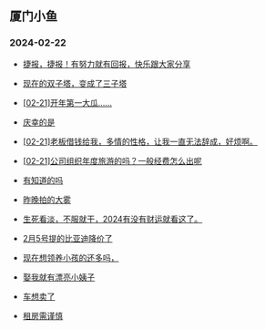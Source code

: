 ## 厦门小鱼 
### 2024-02-22

+ [捷报，捷报！有努力就有回报，快乐跟大家分享](http://bbs.xmfish.com/read-htm-tid-18148914.html)

+ [现在的双子塔，变成了三子塔](http://bbs.xmfish.com/read-htm-tid-18148966.html)

+ [[02-21]开年第一大瓜……](http://bbs.xmfish.com/read-htm-tid-18149042.html)

+ [庆幸的是](http://bbs.xmfish.com/read-htm-tid-18148901.html)

+ [[02-21]老板借钱给我，多情的性格，让我一直无法辞成，好烦啊。](http://bbs.xmfish.com/read-htm-tid-18149037.html)

+ [[02-21]公司组织年度旅游的吗？一般经费怎么出呢](http://bbs.xmfish.com/read-htm-tid-18149015.html)

+ [有知道的吗](http://bbs.xmfish.com/read-htm-tid-18148861.html)

+ [昨晚拍的大雾](http://bbs.xmfish.com/read-htm-tid-18148910.html)

+ [生死看淡，不服就干，2024有没有财运就看这了。](http://bbs.xmfish.com/read-htm-tid-18149069.html)

+ [2月5号提的比亚迪降价了](http://bbs.xmfish.com/read-htm-tid-18149065.html)

+ [现在想领养小孩的还多吗，](http://bbs.xmfish.com/read-htm-tid-18148983.html)

+ [娶我就有漂亮小姨子](http://bbs.xmfish.com/read-htm-tid-18149297.html)

+ [车想卖了](http://bbs.xmfish.com/read-htm-tid-18149186.html)

+ [租房需谨慎](http://bbs.xmfish.com/read-htm-tid-18149276.html)

